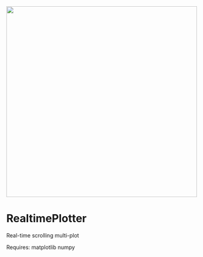 <img src="realtime.gif" width=500>

# RealtimePlotter
Real-time scrolling multi-plot


Requires: matplotlib
          numpy
